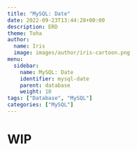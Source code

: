 ```yaml
---
title: "MySQL: Date"
date: 2022-09-23T13:44:28+00:00
description: ERD
theme: Toha
author:
  name: Iris
  image: images/author/iris-cartoon.png
menu:
  sidebar:
    name: MySQL: Date
    identifier: mysql-date
    parent: database
    weight: 10
tags: ["Database", "MySQL"]
categories: ["MySQL"]
---
```


# WIP
